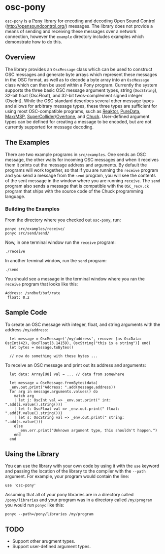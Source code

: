 # osc-pony

`osc-pony` is a [Pony](http://ponylang.org) library for encoding and
decoding Open Sound Control (http://opensoundcontrol.org/)
messages. The library does not provide a means of sending and
receiving these messages over a network connection, however the
`example` directory includes examples which demonstrate how to do
this.

## Overview

The library provides an `OscMessage` class which can be used to
construct OSC messages and generate byte arrays which represent these
messages in the OSC format, as well as to decode a byte array into an
`OscMessage` class which can then be used within a Pony
program. Currently the system supports the three basic OSC message
argument types, string (`OscString`), 32-bit float (OscFloat), and
32-bit twos-complement signed integer (OscInt). While the OSC standard
describes several other message types and allows for arbitrary message
types, these three types are sufficient for using most OSC-compatible
programs, such as
[Reaktor](http://www.native-instruments.com/en/products/komplete/synths/reaktor-6/),
[PureData](http://puredata.info),
[Max/MSP](https://cycling74.com/products/max/),
[SuperCollider](http://supercollider.github.io)/[Overtone](http://overtone.github.io),
and [Chuck](http://chuck.cs.princeton.edu). User-defined argument
types can be defined for creating a message to be encoded, but are not
currently supported for message decoding.

## The Examples

There are two example programs in `src/examples`. One sends an OSC
message, the other waits for incoming OSC messages and when it
receives them it prints out the message address and arguments. By
default the programs will work together, so that if you are running
the `receive` program and you send a message from the `send` program,
you will see the contents of the sent message in the window where you
are running `receive`. The `send` program also sends a message that is
compatible with the `OSC_recv.ck` program that ships with the source
code of the Chuck programming language.

### Building the Examples

From the directory where you checked out `osc-pony`, run:

```
ponyc src/examples/receive/
ponyc src/send/send/
```

Now, in one terminal window run the `receive` program:

```
./receive
```

In another terminal window, run the `send` program:

```
./send
```

You should see a message in the terminal window where you ran the
`receive` program that looks like this:

```
Address: /sndbuf/buf/rate
 float: 0.2
```

## Sample Code

To create an OSC message with integer, float, and string arguments with the address `/my/address`:

```
  let message = OscMessage('/my/address', recover [as OscData: OscInt(42), OscFloat(3.14159), OscString("this is a string")] end)
  let bytes = message.toBytes()

  // now do something with these bytes ...
```

To receive an OSC message and print out its address and arguments:

```
  let data: Array[U8] val = ... // data from somewhere

  let message = OscMessage.fromBytes(data)
  _env.out.print("Address: ".add(message.address))
  for arg in message.arguments.values() do
    match arg
    | let i: OscInt val => _env.out.print(" int: ".add(i.value().string()))
    | let f: OscFloat val => _env.out.print(" float: ".add(f.value().string()))
    | let s: OscString val => _env.out.print(" string: ".add(s.value()))
    else
      _env.err.print("Unknown argument type, this shouldn't happen.")
    end
  end
```

## Using the Library

You can use the library with your own code by using it with the `use`
keyword and passing the location of the library to the compiler with
the `--path` argument. For example, your program would contain the line:

```
use 'osc-pony'
```

Assuming that all of your pony libraries are in a directory called
`/pony/libraries` and your program was in a directory called
`/my/program` you would run `ponyc` like this:

```
ponyc --path=/pony/libraries /my/program
```

## TODO

* Support other arugment types.
* Support user-defined argument types.